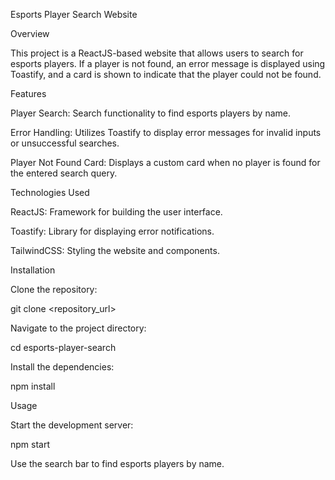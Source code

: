 Esports Player Search Website

Overview

This project is a ReactJS-based website that allows users to search for esports players. If a player is not found, an error message is displayed using Toastify, and a card is shown to indicate that the player could not be found.

Features

Player Search: Search functionality to find esports players by name.

Error Handling: Utilizes Toastify to display error messages for invalid inputs or unsuccessful searches.

Player Not Found Card: Displays a custom card when no player is found for the entered search query.

Technologies Used

ReactJS: Framework for building the user interface.

Toastify: Library for displaying error notifications.

TailwindCSS: Styling the website and components.

Installation

Clone the repository:

git clone <repository_url>

Navigate to the project directory:

cd esports-player-search

Install the dependencies:

npm install

Usage

Start the development server:

npm start



Use the search bar to find esports players by name.

